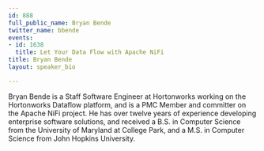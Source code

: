 ```yaml
---
id: 888
full_public_name: Bryan Bende
twitter_name: bbende
events:
- id: 1638
  title: Let Your Data Flow with Apache NiFi
title: Bryan Bende
layout: speaker_bio

---
```

Bryan Bende is a Staff Software Engineer at Hortonworks working on the Hortonworks Dataflow platform, and is a PMC Member and committer on the Apache NiFi project. He has over twelve years of experience developing enterprise software solutions, and received a B.S. in Computer Science from the University of Maryland at College Park, and a M.S. in Computer Science from John Hopkins University. 
